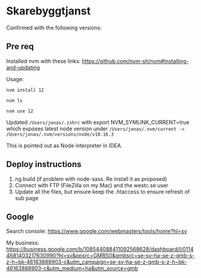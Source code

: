# Skarebyggtjanst
Confirmed with the following versions:


## Pre req
Installed nvm with these links:
https://github.com/nvm-sh/nvm#installing-and-updating

Usage:

`nvm install 12`

`nvm ls`

`nvm use 12`

Updated `/Users/jonas/.zshrc` with export NVM_SYMLINK_CURRENT=true which exposes
latest node version under 
`/Users/jonas/.nvm/current -> /Users/jonas/.nvm/versions/node/v10.16.3`

This is pointed out as Node interpreter in IDEA.

## Deploy instructions
1. ng build (if problem with node-sass. Re install it as proposed)
2. Connect with FTP (FileZilla on my Mac) and the westc.se user
3. Update all the files, but ensure keep the .htaccess to ensure refresh of sub page

## Google
Search console: https://www.google.com/webmasters/tools/home?hl=sv

My business: https://business.google.com/b/108544088411092568628/dashboard/l/01144681403217630990?hl=sv&ppsrc=GMBS0&gmbsrc=se-sv-ha-se-z-gmb-s-z-h~bk-46163888903-c&utm_campaign=se-sv-ha-se-z-gmb-s-z-h~bk-46163888903-c&utm_medium=ha&utm_source=gmb

